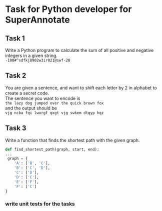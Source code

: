 # Task for Python developer for SuperAnnotate

## Task 1
Write a Python program to calculate the sum of all positive and negative integers in a given string.
<br>
`-100#^sdfkj8902w3ir021@swf-20`

## Task 2
You are given a sentence, and want to shift each letter by 2 in alphabet to create a secret code.<br>
The sentence you want to encode is<br>
`the lazy dog jumped over the quick brown fox`<br>
and the output should be<br>
`vjg ncba fqi lworgf qxgt vjg swkem dtqyp hqz`

## Task 3
Write a function that finds the shortest path with the given graph.

```python
def find_shortest_path(graph, start, end):
...
 graph = {
    'A': ['B', 'C'],
    'B': ['C', 'D'],
    'C': ['D'],
    'D': ['C'],
    'E': ['F'],
    'F': ['C']
}
```

### write unit tests for the tasks
